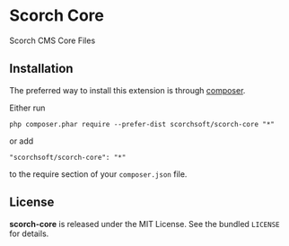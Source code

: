 Scorch Core
===========
Scorch CMS Core Files

Installation
------------

The preferred way to install this extension is through [composer](http://getcomposer.org/download/).

Either run

```
php composer.phar require --prefer-dist scorchsoft/scorch-core "*"
```

or add

```
"scorchsoft/scorch-core": "*"
```

to the require section of your `composer.json` file.


License
-----

**scorch-core** is released under the MIT License. See the bundled `LICENSE` for details.
